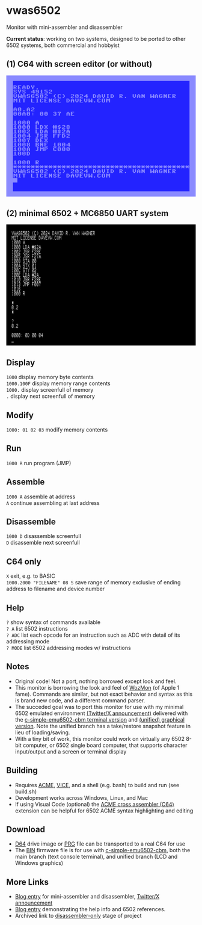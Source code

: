 # vwas6502

Monitor with mini-assembler and disassembler

**Current status**: working on two systems, designed to be ported to other 6502 systems, both commercial and hobbyist

## (1) C64 with screen editor (or without)
![screenshot](media/display_assemble_run.png)

## (2) minimal 6502 + MC6850 UART system
![screenshot](media/minimum.png)

## Display
``1000`` display memory byte contents  
``1000.100F`` display memory range contents  
``1000.`` display screenfull of memory  
``.`` display next screenfull of memory

## Modify
``1000: 01 02 03`` modify memory contents

## Run
``1000 R`` run program (JMP)

## Assemble
``1000 A`` assemble at address  
``A`` continue assembling at last address

## Disassemble
``1000 D`` disassemble screenfull  
``D`` disassemble next screenfull

## C64 only
``X`` exit, e.g. to BASIC  
``1000.2000 "FILENAME" 08 S`` save range of memory exclusive of ending address to filename and device number  

## Help
``?`` show syntax of commands available  
``? A`` list 6502 instructions  
``? ADC`` list each opcode for an instruction such as ADC with detail of its addressing mode  
``? MODE`` list 6502 addressing modes w/ instructions  

## Notes

* Original code!  Not a port, nothing borrowed except look and feel.
* This monitor is borrowing the look and feel of [WozMon](https://github.com/davervw/wozmon_cbm) (of Apple 1 fame).  Commands are similar, but not exact behavior and syntax as this is brand new code, and a different command parser.
* The succeded goal was to port this monitor for use with my minimal 6502 emulated environment [(Twitter/X announcement)](https://x.com/DaveRVW/status/1787386286552268934) delivered with the [c-simple-emu6502-cbm terminal version](https://github.com/davervw/c-simple-emu6502-cbm) and [(unified) graphical version](https://github.com/davervw/c-simple-emu6502-cbm/tree/unified).  Note the unified branch has a take/restore snapshot feature in lieu of loading/saving.
* With a tiny bit of work, this monitor could work on virtually any 6502 8-bit computer, or 6502 single board computer, that supports character input/output and a screen or terminal display

## Building

* Requires [ACME](https://sourceforge.net/projects/acme-crossass/), [VICE](https://vice-emu.sourceforge.io/), and a shell (e.g. bash) to build and run (see build.sh)
* Development works across Windows, Linux, and Mac
* If using Visual Code (optional) the [ACME cross assembler (C64)](https://marketplace.visualstudio.com/items?itemName=TonyLandi.acmecrossassembler) extension can be helpful for 6502 ACME syntax highlighting and editing

## Download

* [D64](vwas6502.d64) drive image or [PRG](vwas6502.prg) file can be transported to a real C64 for use
* The [BIN](vwas6502.bin) firmware file is for use with [c-simple-emu6502-cbm](https://github.com/davervw/c-simple-emu6502-cbm), both the main branch (text console terminal), and unified branch (LCD and Windows graphics)

## More Links

* [Blog entry](https://techwithdave.davevw.com/2024/07/mini-assembler-with-disassembler.html) for mini-assembler and disassembler, [Twitter/X announcement](https://x.com/DaveRVW/status/1811912606825005540)
* [Blog entry](https://techwithdave.davevw.com/2024/07/monitor-with-mini-assembler-6502.html) demonstrating the help info and 6502 references.
* Archived link to [disassembler-only](archive/Disassembler.md) stage of project
